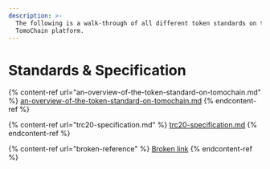 ```yaml
---
description: >-
  The following is a walk-through of all different token standards on the
  TomoChain platform.
---
```


# Standards & Specification

{% content-ref url="an-overview-of-the-token-standard-on-tomochain.md" %}
[an-overview-of-the-token-standard-on-tomochain.md](an-overview-of-the-token-standard-on-tomochain.md)
{% endcontent-ref %}

{% content-ref url="trc20-specification.md" %}
[trc20-specification.md](trc20-specification.md)
{% endcontent-ref %}

{% content-ref url="broken-reference" %}
[Broken link](broken-reference)
{% endcontent-ref %}
